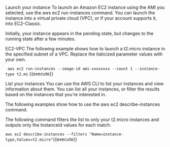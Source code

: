 Launch your instance
To launch an Amazon EC2 instance using the AMI you selected, use the aws ec2 run-instances command. You can launch the instance into a virtual private cloud (VPC), or if your account supports it, into EC2-Classic.

Initially, your instance appears in the pending state, but changes to the running state after a few minutes.

EC2-VPC
The following example shows how to launch a t2.micro instance in the specified subnet of a VPC. Replace the italicized parameter values with your own.

` aws ec2 run-instances --image-id ami-xxxxxxxx --count 1 --instance-type t2.mi` {{execute}}

List your instances
You can use the AWS CLI to list your instances and view information about them. You can list all your instances, or filter the results based on the instances that you're interested in.

The following examples show how to use the aws ec2 describe-instances command.

The following command filters the list to only your t2.micro instances and outputs only the InstanceId values for each match.

 `aws ec2 describe-instances --filters "Name=instance-type,Values=t2.micro"`{{execute}}
